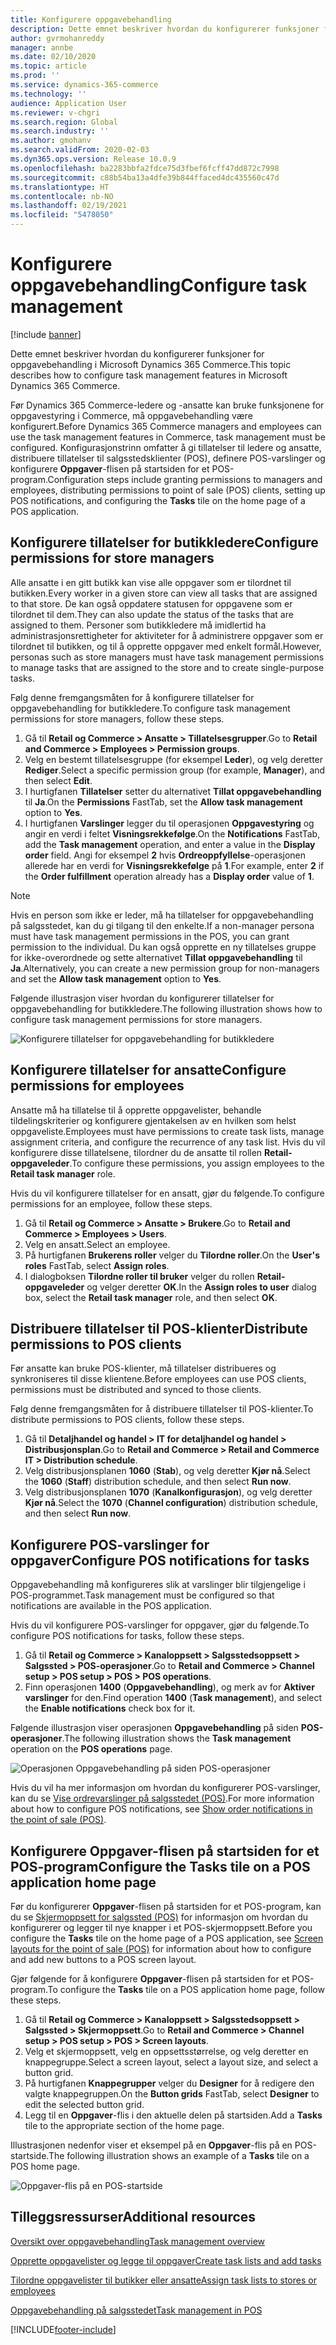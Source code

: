 ```yaml
---
title: Konfigurere oppgavebehandling
description: Dette emnet beskriver hvordan du konfigurerer funksjoner for oppgavebehandling i Microsoft Dynamics 365 Commerce.
author: gvrmohanreddy
manager: annbe
ms.date: 02/10/2020
ms.topic: article
ms.prod: ''
ms.service: dynamics-365-commerce
ms.technology: ''
audience: Application User
ms.reviewer: v-chgri
ms.search.region: Global
ms.search.industry: ''
ms.author: gmohanv
ms.search.validFrom: 2020-02-03
ms.dyn365.ops.version: Release 10.0.9
ms.openlocfilehash: ba2283bbfa2fdce75d3fbef6fcff47dd872c7998
ms.sourcegitcommit: c88b54ba13a4dfe39b844ffaced4dc435560c47d
ms.translationtype: HT
ms.contentlocale: nb-NO
ms.lasthandoff: 02/19/2021
ms.locfileid: "5478050"
---
```

# <a name="configure-task-management"></a><span data-ttu-id="7d772-103">Konfigurere oppgavebehandling</span><span class="sxs-lookup"><span data-stu-id="7d772-103">Configure task management</span></span>

[!include [banner](includes/banner.md)]

<span data-ttu-id="7d772-104">Dette emnet beskriver hvordan du konfigurerer funksjoner for oppgavebehandling i Microsoft Dynamics 365 Commerce.</span><span class="sxs-lookup"><span data-stu-id="7d772-104">This topic describes how to configure task management features in Microsoft Dynamics 365 Commerce.</span></span>

<span data-ttu-id="7d772-105">Før Dynamics 365 Commerce-ledere og -ansatte kan bruke funksjonene for oppgavestyring i Commerce, må oppgavebehandling være konfigurert.</span><span class="sxs-lookup"><span data-stu-id="7d772-105">Before Dynamics 365 Commerce managers and employees can use the task management features in Commerce, task management must be configured.</span></span> <span data-ttu-id="7d772-106">Konfigurasjonstrinn omfatter å gi tillatelser til ledere og ansatte, distribuere tillatelser til salgsstedsklienter (POS), definere POS-varslinger og konfigurere **Oppgaver**-flisen på startsiden for et POS-program.</span><span class="sxs-lookup"><span data-stu-id="7d772-106">Configuration steps include granting permissions to managers and employees, distributing permissions to point of sale (POS) clients, setting up POS notifications, and configuring the **Tasks** tile on the home page of a POS application.</span></span>

## <a name="configure-permissions-for-store-managers"></a><span data-ttu-id="7d772-107">Konfigurere tillatelser for butikkledere</span><span class="sxs-lookup"><span data-stu-id="7d772-107">Configure permissions for store managers</span></span>

<span data-ttu-id="7d772-108">Alle ansatte i en gitt butikk kan vise alle oppgaver som er tilordnet til butikken.</span><span class="sxs-lookup"><span data-stu-id="7d772-108">Every worker in a given store can view all tasks that are assigned to that store.</span></span> <span data-ttu-id="7d772-109">De kan også oppdatere statusen for oppgavene som er tilordnet til dem.</span><span class="sxs-lookup"><span data-stu-id="7d772-109">They can also update the status of the tasks that are assigned to them.</span></span> <span data-ttu-id="7d772-110">Personer som butikkledere må imidlertid ha administrasjonsrettigheter for aktiviteter for å administrere oppgaver som er tilordnet til butikken, og til å opprette oppgaver med enkelt formål.</span><span class="sxs-lookup"><span data-stu-id="7d772-110">However, personas such as store managers must have task management permissions to manage tasks that are assigned to the store and to create single-purpose tasks.</span></span>

<span data-ttu-id="7d772-111">Følg denne fremgangsmåten for å konfigurere tillatelser for oppgavebehandling for butikkledere.</span><span class="sxs-lookup"><span data-stu-id="7d772-111">To configure task management permissions for store managers, follow these steps.</span></span>

1. <span data-ttu-id="7d772-112">Gå til **Retail og Commerce \> Ansatte \> Tillatelsesgrupper**.</span><span class="sxs-lookup"><span data-stu-id="7d772-112">Go to **Retail and Commerce \> Employees \> Permission groups**.</span></span>
1. <span data-ttu-id="7d772-113">Velg en bestemt tillatelsesgruppe (for eksempel **Leder**), og velg deretter **Rediger**.</span><span class="sxs-lookup"><span data-stu-id="7d772-113">Select a specific permission group (for example, **Manager**), and then select **Edit**.</span></span>
1. <span data-ttu-id="7d772-114">I hurtigfanen **Tillatelser** setter du alternativet **Tillat oppgavebehandling** til **Ja**.</span><span class="sxs-lookup"><span data-stu-id="7d772-114">On the **Permissions** FastTab, set the **Allow task management** option to **Yes**.</span></span>
1. <span data-ttu-id="7d772-115">I hurtigfanen **Varslinger** legger du til operasjonen **Oppgavestyring** og angir en verdi i feltet **Visningsrekkefølge**.</span><span class="sxs-lookup"><span data-stu-id="7d772-115">On the **Notifications** FastTab, add the **Task management** operation, and enter a value in the **Display order** field.</span></span> <span data-ttu-id="7d772-116">Angi for eksempel **2** hvis **Ordreoppfyllelse**-operasjonen allerede har en verdi for **Visningsrekkefølge** på **1**.</span><span class="sxs-lookup"><span data-stu-id="7d772-116">For example, enter **2** if the **Order fulfillment** operation already has a **Display order** value of **1**.</span></span>
    
> [!NOTE]
> <span data-ttu-id="7d772-117">Hvis en person som ikke er leder, må ha tillatelser for oppgavebehandling på salgsstedet, kan du gi tilgang til den enkelte.</span><span class="sxs-lookup"><span data-stu-id="7d772-117">If a non-manager persona must have task management permissions in the POS, you can grant permission to the individual.</span></span> <span data-ttu-id="7d772-118">Du kan også opprette en ny tillatelses gruppe for ikke-overordnede og sette alternativet **Tillat oppgavebehandling** til **Ja**.</span><span class="sxs-lookup"><span data-stu-id="7d772-118">Alternatively, you can create a new permission group for non-managers and set the **Allow task management** option to **Yes**.</span></span>

<span data-ttu-id="7d772-119">Følgende illustrasjon viser hvordan du konfigurerer tillatelser for oppgavebehandling for butikkledere.</span><span class="sxs-lookup"><span data-stu-id="7d772-119">The following illustration shows how to configure task management permissions for store managers.</span></span>

![Konfigurere tillatelser for oppgavebehandling for butikkledere](media/HQ-POS-Tasks-Notifications-User-Permission.png)

## <a name="configure-permissions-for-employees"></a><span data-ttu-id="7d772-121">Konfigurere tillatelser for ansatte</span><span class="sxs-lookup"><span data-stu-id="7d772-121">Configure permissions for employees</span></span>

<span data-ttu-id="7d772-122">Ansatte må ha tillatelse til å opprette oppgavelister, behandle tildelingskriterier og konfigurere gjentakelsen av en hvilken som helst oppgaveliste.</span><span class="sxs-lookup"><span data-stu-id="7d772-122">Employees must have permissions to create task lists, manage assignment criteria, and configure the recurrence of any task list.</span></span> <span data-ttu-id="7d772-123">Hvis du vil konfigurere disse tillatelsene, tilordner du de ansatte til rollen **Retail-oppgaveleder**.</span><span class="sxs-lookup"><span data-stu-id="7d772-123">To configure these permissions, you assign employees to the **Retail task manager** role.</span></span>

<span data-ttu-id="7d772-124">Hvis du vil konfigurere tillatelser for en ansatt, gjør du følgende.</span><span class="sxs-lookup"><span data-stu-id="7d772-124">To configure permissions for an employee, follow these steps.</span></span>

1. <span data-ttu-id="7d772-125">Gå til **Retail og Commerce \> Ansatte \> Brukere**.</span><span class="sxs-lookup"><span data-stu-id="7d772-125">Go to **Retail and Commerce \> Employees \> Users**.</span></span>
1. <span data-ttu-id="7d772-126">Velg en ansatt.</span><span class="sxs-lookup"><span data-stu-id="7d772-126">Select an employee.</span></span>
1. <span data-ttu-id="7d772-127">På hurtigfanen **Brukerens roller** velger du **Tilordne roller**.</span><span class="sxs-lookup"><span data-stu-id="7d772-127">On the **User's roles** FastTab, select **Assign roles**.</span></span>
1. <span data-ttu-id="7d772-128">I dialogboksen **Tilordne roller til bruker** velger du rollen **Retail-oppgaveleder** og velger deretter **OK**.</span><span class="sxs-lookup"><span data-stu-id="7d772-128">In the **Assign roles to user** dialog box, select the **Retail task manager** role, and then select **OK**.</span></span>

## <a name="distribute-permissions-to-pos-clients"></a><span data-ttu-id="7d772-129">Distribuere tillatelser til POS-klienter</span><span class="sxs-lookup"><span data-stu-id="7d772-129">Distribute permissions to POS clients</span></span>

<span data-ttu-id="7d772-130">Før ansatte kan bruke POS-klienter, må tillatelser distribueres og synkroniseres til disse klientene.</span><span class="sxs-lookup"><span data-stu-id="7d772-130">Before employees can use POS clients, permissions must be distributed and synced to those clients.</span></span>

<span data-ttu-id="7d772-131">Følg denne fremgangsmåten for å distribuere tillatelser til POS-klienter.</span><span class="sxs-lookup"><span data-stu-id="7d772-131">To distribute permissions to POS clients, follow these steps.</span></span>

1. <span data-ttu-id="7d772-132">Gå til **Detaljhandel og handel \> IT for detaljhandel og handel \> Distribusjonsplan**.</span><span class="sxs-lookup"><span data-stu-id="7d772-132">Go to **Retail and Commerce \> Retail and Commerce IT \> Distribution schedule**.</span></span>
1. <span data-ttu-id="7d772-133">Velg distribusjonsplanen **1060** (**Stab**), og velg deretter **Kjør nå**.</span><span class="sxs-lookup"><span data-stu-id="7d772-133">Select the **1060** (**Staff**) distribution schedule, and then select **Run now**.</span></span>
1. <span data-ttu-id="7d772-134">Velg distribusjonsplanen **1070** (**Kanalkonfigurasjon**), og velg deretter **Kjør nå**.</span><span class="sxs-lookup"><span data-stu-id="7d772-134">Select the **1070** (**Channel configuration**) distribution schedule, and then select **Run now**.</span></span>

## <a name="configure-pos-notifications-for-tasks"></a><span data-ttu-id="7d772-135">Konfigurere POS-varslinger for oppgaver</span><span class="sxs-lookup"><span data-stu-id="7d772-135">Configure POS notifications for tasks</span></span>

<span data-ttu-id="7d772-136">Oppgavebehandling må konfigureres slik at varslinger blir tilgjengelige i POS-programmet.</span><span class="sxs-lookup"><span data-stu-id="7d772-136">Task management must be configured so that notifications are available in the POS application.</span></span>

<span data-ttu-id="7d772-137">Hvis du vil konfigurere POS-varslinger for oppgaver, gjør du følgende.</span><span class="sxs-lookup"><span data-stu-id="7d772-137">To configure POS notifications for tasks, follow these steps.</span></span>

1. <span data-ttu-id="7d772-138">Gå til **Retail og Commerce \> Kanaloppsett \> Salgsstedsoppsett \> Salgssted \> POS-operasjoner**.</span><span class="sxs-lookup"><span data-stu-id="7d772-138">Go to **Retail and Commerce \> Channel setup \> POS setup \> POS \> POS operations**.</span></span>
1. <span data-ttu-id="7d772-139">Finn operasjonen **1400** (**Oppgavebehandling**), og merk av for **Aktiver varslinger** for den.</span><span class="sxs-lookup"><span data-stu-id="7d772-139">Find operation **1400** (**Task management**), and select the **Enable notifications** check box for it.</span></span>

<span data-ttu-id="7d772-140">Følgende illustrasjon viser operasjonen **Oppgavebehandling** på siden **POS-operasjoner**.</span><span class="sxs-lookup"><span data-stu-id="7d772-140">The following illustration shows the **Task management** operation on the **POS operations** page.</span></span>

![Operasjonen Oppgavebehandling på siden POS-operasjoner](media/HQ-POS-Tasks-Notifications.png)

<span data-ttu-id="7d772-142">Hvis du vil ha mer informasjon om hvordan du konfigurerer POS-varslinger, kan du se [Vise ordrevarslinger på salgsstedet (POS)](notifications-pos.md).</span><span class="sxs-lookup"><span data-stu-id="7d772-142">For more information about how to configure POS notifications, see [Show order notifications in the point of sale (POS)](notifications-pos.md).</span></span>

## <a name="configure-the-tasks-tile-on-a-pos-application-home-page"></a><span data-ttu-id="7d772-143">Konfigurere Oppgaver-flisen på startsiden for et POS-program</span><span class="sxs-lookup"><span data-stu-id="7d772-143">Configure the Tasks tile on a POS application home page</span></span>

<span data-ttu-id="7d772-144">Før du konfigurerer **Oppgaver**-flisen på startsiden for et POS-program, kan du se [Skjermoppsett for salgssted (POS)](pos-screen-layouts.md) for informasjon om hvordan du konfigurerer og legger til nye knapper i et POS-skjermoppsett.</span><span class="sxs-lookup"><span data-stu-id="7d772-144">Before you configure the **Tasks** tile on the home page of a POS application, see [Screen layouts for the point of sale (POS)](pos-screen-layouts.md) for information about how to configure and add new buttons to a POS screen layout.</span></span>

<span data-ttu-id="7d772-145">Gjør følgende for å konfigurere **Oppgaver**-flisen på startsiden for et POS-program.</span><span class="sxs-lookup"><span data-stu-id="7d772-145">To configure the **Tasks** tile on a POS application home page, follow these steps.</span></span>

1. <span data-ttu-id="7d772-146">Gå til **Retail og Commerce \> Kanaloppsett \> Salgsstedsoppsett \> Salgssted \> Skjermoppsett**.</span><span class="sxs-lookup"><span data-stu-id="7d772-146">Go to **Retail and Commerce \> Channel setup \> POS setup \> POS \> Screen layouts**.</span></span>
1. <span data-ttu-id="7d772-147">Velg et skjermoppsett, velg en oppsettsstørrelse, og velg deretter en knappegruppe.</span><span class="sxs-lookup"><span data-stu-id="7d772-147">Select a screen layout, select a layout size, and select a button grid.</span></span>
1. <span data-ttu-id="7d772-148">På hurtigfanen **Knappegrupper** velger du **Designer** for å redigere den valgte knappegruppen.</span><span class="sxs-lookup"><span data-stu-id="7d772-148">On the **Button grids** FastTab, select **Designer** to edit the selected button grid.</span></span>
1. <span data-ttu-id="7d772-149">Legg til en **Oppgaver**-flis i den aktuelle delen på startsiden.</span><span class="sxs-lookup"><span data-stu-id="7d772-149">Add a **Tasks** tile to the appropriate section of the home page.</span></span>

<span data-ttu-id="7d772-150">Illustrasjonen nedenfor viser et eksempel på en **Oppgaver**-flis på en POS-startside.</span><span class="sxs-lookup"><span data-stu-id="7d772-150">The following illustration shows an example of a **Tasks** tile on a POS home page.</span></span>

![Oppgaver-flis på en POS-startside](media/POS-home-screen-tasks-button-image.png)

## <a name="additional-resources"></a><span data-ttu-id="7d772-152">Tilleggsressurser</span><span class="sxs-lookup"><span data-stu-id="7d772-152">Additional resources</span></span>

[<span data-ttu-id="7d772-153">Oversikt over oppgavebehandling</span><span class="sxs-lookup"><span data-stu-id="7d772-153">Task management overview</span></span>](task-mgmt-overview.md)

[<span data-ttu-id="7d772-154">Opprette oppgavelister og legge til oppgaver</span><span class="sxs-lookup"><span data-stu-id="7d772-154">Create task lists and add tasks</span></span>](task-mgmt-create-lists.md)

[<span data-ttu-id="7d772-155">Tilordne oppgavelister til butikker eller ansatte</span><span class="sxs-lookup"><span data-stu-id="7d772-155">Assign task lists to stores or employees</span></span>](task-mgmt-assign-lists.md)

[<span data-ttu-id="7d772-156">Oppgavebehandling på salgsstedet</span><span class="sxs-lookup"><span data-stu-id="7d772-156">Task management in POS</span></span>](task-mgmt-POS.md)


[!INCLUDE[footer-include](../includes/footer-banner.md)]
